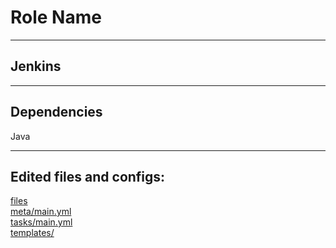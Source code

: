 Role Name
=========

-------
Jenkins
-------

------------
Dependencies
------------

Java

-------------------------
Edited files and configs:
-------------------------

[files](files/)  
[meta/main.yml](meta/main.yml)  
[tasks/main.yml](tasks/main.yml)  
[templates/](templates/)  
